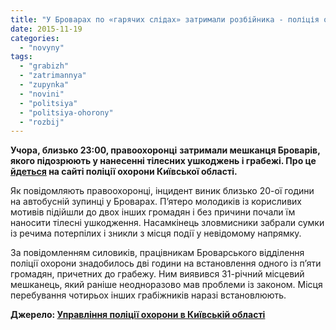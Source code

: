 ```yaml
---
title: "У Броварах по «гарячих слідах» затримали розбійника - поліція охорони Київщини"
date: 2015-11-19
categories: 
  - "novyny"
tags: 
  - "grabizh"
  - "zatrimannya"
  - "zupynka"
  - "novini"
  - "politsiya"
  - "politsiya-ohorony"
  - "rozbij"
---
```


**Учора, близько 23:00, правоохоронці** **затримали мешканця Броварів, якого підозрюють у нанесенні тілесних ушкоджень і грабежі. Про це [йдеться](https://www.dso.gov.ua/novini/politsija-ohoroni-kijivskoji-oblasti-po-garjachih-slidah-zatrimala-grabizhnika) на сайті поліції охорони Київської області.**

Як повідомляють правоохоронці, інцидент виник близько 20-ої години на автобусній зупинці у Броварах. П’ятеро молодиків із корисливих мотивів підійшли до двох інших громадян і без причини почали їм наносити тілесні ушкодження. Насамкінець зловмисники забрали сумки із речима потерпілих і зникли з місця події у невідомому напрямку.

За повідомленням силовиків, працівникам Броварського відділення поліції охорони знадобилось дві години на встановлення одного із п’яти громадян, причетних до грабежу. Ним виявився 31-річний місцевий мешканець, який раніше неодноразово мав проблеми із законом. Місця перебування чотирьох інших грабіжників наразі встановлюють.

**Джерело: [Управління поліції охорони в Київській області](https://www.dso.gov.ua/novini/politsija-ohoroni-kijivskoji-oblasti-po-garjachih-slidah-zatrimala-grabizhnika)**
